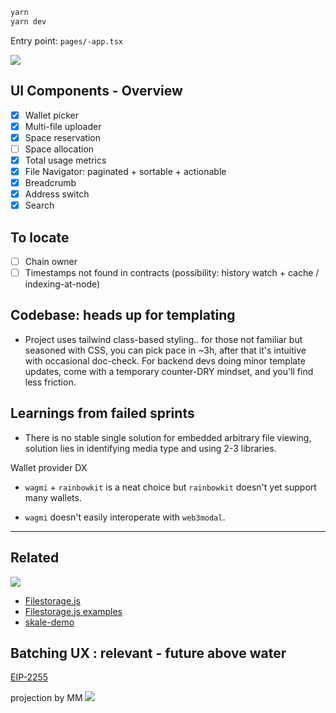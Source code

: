 ```bash
yarn
yarn dev
```

Entry point: `pages/-app.tsx`

![](https://i.imgur.com/yTDydFu.png)

## UI Components - Overview

- [x] Wallet picker
- [x] Multi-file uploader
- [x] Space reservation 
- [ ] Space allocation 
- [x] Total usage metrics
- [x] File Navigator: paginated + sortable + actionable
- [x] Breadcrumb
- [x] Address switch
- [x] Search

## To locate

- [ ] Chain owner
- [ ] Timestamps not found in contracts (possibility: history watch + cache / indexing-at-node)

## Codebase: heads up for templating

- Project uses tailwind class-based styling.. for those not familiar but seasoned with CSS, you can pick pace in ~3h, after that it's intuitive with occasional doc-check. For backend devs doing minor template updates, come with a temporary counter-DRY mindset, and you'll find less friction.

## Learnings from failed sprints

- There is no stable single solution for embedded arbitrary file viewing, solution lies in identifying media type and using 2-3 libraries.

Wallet provider DX

- `wagmi` + `rainbowkit` is a neat choice but `rainbowkit` doesn't yet support many wallets.

- `wagmi` doesn't easily interoperate with `web3modal`.

----

## Related

![](https://lh4.googleusercontent.com/L7QDeVkbeC3ps2OIynXJCspjsrTUJHsEGIdL_0q0IjIVfoztd9T5dnGyEGvvJotH6dBrhr7czgMdpiWrmneYcwpBk8t2GULhl4FxdN2CAw6IkvGcUdGLiAix7uVes0dGR1tGNPC-)

- [Filestorage.js](https://github.com/skalenetwork/filestorage.js/tree/1.0.1-develop.5)
- [Filestorage.js examples](https://docs.skale.network/filestorage.js/1.0.x/) 
- [skale-demo](https://github.com/skalenetwork/skale-demo/tree/master/file-storage)


## Batching UX : relevant - future above water

[EIP-2255](https://eips.ethereum.org/EIPS/eip-2255)

projection by MM
![](https://pbs.twimg.com/media/EIKULr5XsAASISn?format=jpg)